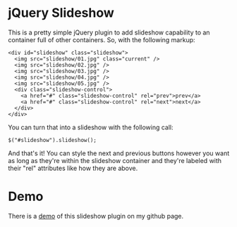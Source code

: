 # jQuery Slideshow
This is a pretty simple jQuery plugin to add slideshow capability to an
container full of other containers. So, with the following markup:

    <div id="slideshow" class="slideshow">
      <img src="slideshow/01.jpg" class="current" />
      <img src="slideshow/02.jpg" />
      <img src="slideshow/03.jpg" />
      <img src="slideshow/04.jpg" />
      <img src="slideshow/05.jpg" />
      <div class="slideshow-control">
        <a href="#" class="slideshow-control" rel="prev">prev</a>
        <a href="#" class="slideshow-control" rel="next">next</a>
      </div>
    </div>

You can turn that into a slideshow with the following call:

    $("#slideshow").slideshow();

And that's it! You can style the next and previous buttons however you want as
long as they're within the slideshow container and they're labeled with their
"rel" attributes like how they are above.

# Demo
There is a [demo](http://mstahl.github.com/projects/jquery.slideshow/demo.html "jQuery slideshow demo") of this slideshow plugin on my github page.